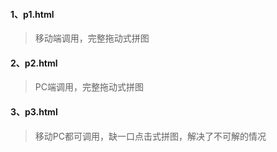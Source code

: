 #### 1、p1.html
> 移动端调用，完整拖动式拼图

#### 2、p2.html
> PC端调用，完整拖动式拼图

#### 3、p3.html
> 移动PC都可调用，缺一口点击式拼图，解决了不可解的情况